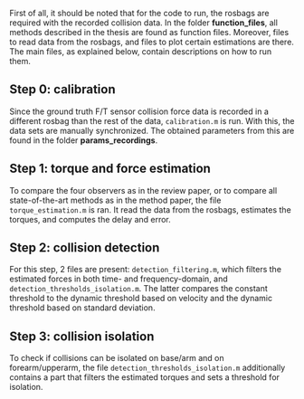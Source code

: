 First of all, it should be noted that for the code to run, the rosbags are required with the recorded collision data. In the folder **function_files**, all methods described in the thesis are found as function files. Moreover, files to read data from the rosbags, and files to plot certain estimations are there. The main files, as explained below, contain descriptions on how to run them. 

## Step 0: calibration
Since the ground truth F/T sensor collision force data is recorded in a different rosbag than the rest of the data, `calibration.m` is run. With this, the data sets are manually synchronized. The obtained parameters from this are found in the folder **params_recordings**.

## Step 1: torque and force estimation
To compare the four observers as in the review paper, or to compare all state-of-the-art methods as in the method paper, the file `torque_estimation.m` is ran. It read the data from the rosbags, estimates the torques, and computes the delay and error.

## Step 2: collision detection
For this step, 2 files are present: `detection_filtering.m`, which filters the estimated forces in both time- and frequency-domain, and `detection_thresholds_isolation.m`. The latter compares the constant threshold to the dynamic threshold based on velocity and the dynamic threshold based on standard deviation. 

## Step 3: collision isolation
To check if collisions can be isolated on base/arm and on forearm/upperarm, the file `detection_thresholds_isolation.m` additionally contains a part that filters the estimated torques and sets a threshold for isolation.